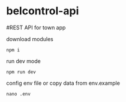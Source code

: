 # belcontrol-api

#REST API for town app


download modules
```
npm i
```

run dev mode
```
npm run dev
```

config env file or copy data from env.example
```
nano .env
```


